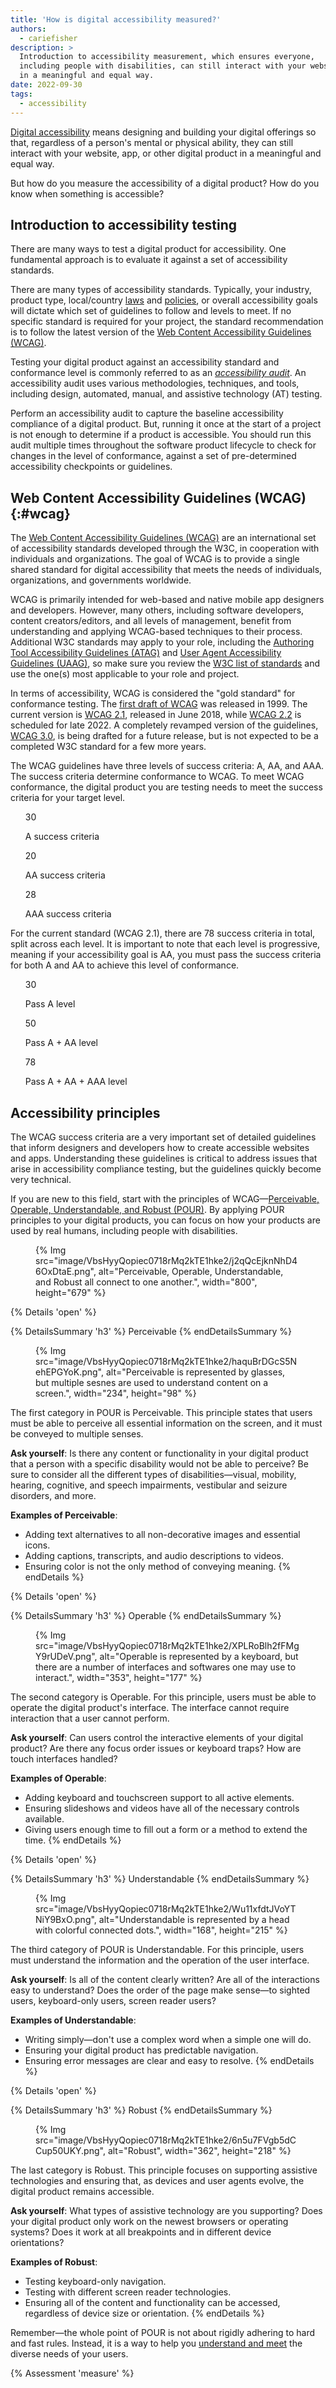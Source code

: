 ```yaml
---
title: 'How is digital accessibility measured?'
authors:
  - cariefisher
description: >
  Introduction to accessibility measurement, which ensures everyone,
  including people with disabilities, can still interact with your website
  in a meaningful and equal way.
date: 2022-09-30
tags:
  - accessibility
---
```


[Digital accessibility](https://www.w3.org/WAI/fundamentals/accessibility-intro/)
means designing and building your digital offerings so that, regardless of a
person's mental or physical ability, they can still interact with your website,
app, or other digital product in a meaningful and equal way. 

But how do you measure the accessibility of a digital product? How do you know
when something is accessible?

## Introduction to accessibility testing

There are many ways to test a digital product for accessibility. One
fundamental approach is to evaluate it against a set of accessibility
standards. 

There are many types of accessibility standards. Typically, your industry,
product type, local/country
[laws](https://www.3playmedia.com/blog/major-accessibility-laws/) and
[policies](https://www.w3.org/WAI/policies/), or overall accessibility goals
will dictate which set of guidelines to follow and levels to meet. If no
specific standard is required for your project, the standard recommendation is
to follow the latest version of the
[Web Content Accessibility Guidelines (WCAG)](#wcag).

Testing your digital product against an accessibility standard and conformance
level is commonly referred to as an
_[accessibility audit](https://www.w3.org/WAI/test-evaluate/)_.
An accessibility audit uses various methodologies, techniques, and tools,
including design, automated, manual, and assistive technology (AT) testing.

Perform an accessibility audit to capture the baseline accessibility compliance of a digital product. But, running it once at the start of a project is not enough to determine if a product is accessible. You should run this audit multiple times throughout the software product lifecycle to check for changes in the level of conformance, against a set of pre-determined accessibility checkpoints or guidelines.

## Web Content Accessibility Guidelines (WCAG) {:#wcag}

The [Web Content Accessibility Guidelines (WCAG)](https://www.w3.org/WAI/standards-guidelines/wcag/)
are an international set of accessibility standards developed through the W3C,
in cooperation with individuals and organizations. The goal of WCAG is to
provide a single shared standard for digital accessibility that meets the needs
of individuals, organizations, and governments worldwide.

WCAG is primarily intended for web-based and native mobile app designers and
developers. However, many others, including software developers, content
creators/editors, and all levels of management, benefit from understanding and
applying WCAG-based techniques to their process. Additional W3C standards may
apply to your role, including the
[Authoring Tool Accessibility Guidelines (ATAG)](https://www.w3.org/WAI/standards-guidelines/atag/) and
[User Agent Accessibility Guidelines (UAAG)](https://www.w3.org/WAI/standards-guidelines/uaag/),
so make sure you review the
[W3C list of standards](https://www.w3.org/standards/) and use the one(s) most
applicable to your role and project.

In terms of accessibility, WCAG is considered the "gold standard" for
conformance testing. The
[first draft of WCAG](https://www.w3.org/TR/WAI-WEBCONTENT/) was released in
1999. The current version is [WCAG 2.1](https://www.w3.org/TR/WCAG21/),
released in June 2018, while [WCAG 2.2](https://www.w3.org/TR/WCAG22/) is
scheduled for late 2022. A completely revamped version of the guidelines,
[WCAG 3.0](https://www.w3.org/WAI/standards-guidelines/wcag/wcag3-intro/), is
being drafted for a future release, but is not expected to be a completed W3C
standard for a few more years.

The WCAG guidelines have three levels of success criteria: A, AA, and AAA. The
success criteria determine conformance to WCAG. To meet WCAG conformance, the
digital product you are testing needs to meet the success criteria for your
target level.

<ul class="stats">
  <div class="stats__item">
    <p class="stats__figure">
      30
    </p>
    <p>A success criteria</p>
  </div>
  <div class="stats__item">
    <p class="stats__figure">
      20
    </p>
    <p>AA success criteria</p>
  </div>
  <div class="stats__item">
    <p class="stats__figure">
      28
    </p>
    <p>AAA success criteria</p>
  </div>
</ul>

For the current standard (WCAG 2.1), there are 78 success criteria in total,
split across each level. It is important to note that each level is
progressive, meaning if your accessibility goal is AA, you must pass the
success criteria for both A and AA to achieve this level of conformance.

<ul class="stats">
  <div class="stats__item">
    <p class="stats__figure">
      30
    </p>
    <p>Pass A level</p>
  </div>
  <div class="stats__item">
    <p class="stats__figure">
      50
    </p>
    <p>Pass A + AA level</p>
  </div>
  <div class="stats__item">
    <p class="stats__figure">
      78
    </p>
    <p>Pass A + AA + AAA level</p>
  </div>
</ul>

## Accessibility principles

The WCAG success criteria are a very important set of detailed guidelines that
inform designers and developers how to create accessible websites and apps.
Understanding these guidelines is critical to address issues that arise in
accessibility compliance testing, but the guidelines quickly become very technical.

If you are new to this field, start with the principles of
WCAG&mdash;[Perceivable, Operable, Understandable, and Robust (POUR)](https://www.w3.org/WAI/fundamentals/accessibility-principles/).
By applying POUR principles to your digital products, you can focus on how your
products are used by real humans, including people with disabilities. 

<figure class="screenshot">
{% Img src="image/VbsHyyQopiec0718rMq2kTE1hke2/j2qQcEjknNhD46OxDtaE.png", alt="Perceivable, Operable, Understandable, and Robust all connect to one another.", width="800", height="679" %}
</figure>

{% Details 'open' %}

{% DetailsSummary 'h3' %}
Perceivable
{% endDetailsSummary %}

<figure data-float="right">
{% Img src="image/VbsHyyQopiec0718rMq2kTE1hke2/haquBrDGcS5NehEPGYoK.png", alt="Perceivable is represented by glasses, but multiple sesnes are used to understand content on a screen.", width="234", height="98" %}
</figure>

The first category in POUR is Perceivable. This principle states that users
must be able to perceive all essential information on the screen, and it must
be conveyed to multiple senses.

**Ask yourself**: Is there any content or functionality in your digital product
that a person with a specific disability would not be able to perceive? Be sure
to consider all the different types of disabilities—visual, mobility, hearing,
cognitive, and speech impairments, vestibular and seizure disorders, and more.

**Examples of Perceivable**:

* Adding text alternatives to all non-decorative images and essential icons.
* Adding captions, transcripts, and audio descriptions to videos.
* Ensuring color is not the only method of conveying meaning.
{% endDetails %}

{% Details 'open' %}

{% DetailsSummary 'h3' %}
Operable
{% endDetailsSummary %}

<figure data-float="right">
  {% Img src="image/VbsHyyQopiec0718rMq2kTE1hke2/XPLRoBlh2fFMgY9rUDeV.png", alt="Operable is represented by a keyboard, but there are a number of interfaces and softwares one may use to interact.", width="353", height="177" %}
</figure>

The second category is Operable. For this principle, users must be able to
operate the digital product's interface. The interface cannot require
interaction that a user cannot perform.

**Ask yourself**: Can users control the interactive elements of your digital
product? Are there any focus order issues or keyboard traps? How are touch
interfaces handled?

**Examples of Operable**:

* Adding keyboard and touchscreen support to all active elements.
* Ensuring slideshows and videos have all of the necessary controls available.
* Giving users enough time to fill out a form or a method to extend the time.
{% endDetails %}

{% Details 'open' %}

{% DetailsSummary 'h3' %}
Understandable
{% endDetailsSummary %}

<figure data-float="right">
{% Img src="image/VbsHyyQopiec0718rMq2kTE1hke2/Wu11xfdtJVoYTNiY9BxO.png", alt="Understandable is represented by a head with colorful connected dots.", width="168", height="215" %}
</figure>

The third category of POUR is Understandable. For this principle, users must understand the information and the operation of the user interface.

**Ask yourself**: Is all of the content clearly written? Are all of the
interactions easy to understand? Does the order of the page make sense—to
sighted users, keyboard-only users, screen reader users?

**Examples of Understandable**:

* Writing simply—don't use a complex word when a simple one will do.
* Ensuring your digital product has predictable navigation.
* Ensuring error messages are clear and easy to resolve.
{% endDetails %}

{% Details 'open' %}

{% DetailsSummary 'h3' %}
Robust
{% endDetailsSummary %}

<figure data-float="right">
{% Img src="image/VbsHyyQopiec0718rMq2kTE1hke2/6n5u7FVgb5dCCup50UKY.png", alt="Robust", width="362", height="218" %}
</figure>

The last category is Robust. This principle focuses on supporting assistive
technologies and ensuring that, as devices and user agents evolve, the digital
product remains accessible.

**Ask yourself**: What types of assistive technology are you supporting? Does
your digital product only work on the newest browsers or operating systems?
Does it work at all breakpoints and in different device orientations? 

**Examples of Robust**:

* Testing keyboard-only navigation.
* Testing with different screen reader technologies.
* Ensuring all of the content and functionality can be accessed, regardless of device size or orientation.
{% endDetails %}

Remember—the whole point of POUR is not about rigidly adhering to hard and fast
rules. Instead, it is a way to help you
[understand and meet](https://alistapart.com/article/getting-to-the-heart-of-digital-accessibility/)
the diverse needs of your users.

{% Assessment 'measure' %}
